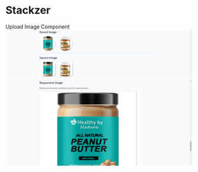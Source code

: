# Stackzer
Upload Image Component
![Screenshot](Screenshot%20(126).png)
![Screenshot](Screenshot%20(127).png)
